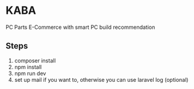 # KABA
PC Parts E-Commerce with smart PC build recommendation

## Steps
1. composer install
2. npm install
3. npm run dev
4. set up mail if you want to, otherwise you can use laravel log (optional)
